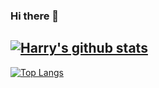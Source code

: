 ### Hi there 👋

[![Harry's github stats](https://github-readme-stats.vercel.app/api?username=hsw0905&theme=monokai&show_icons=true)](https://github.com/hsw0905)
---
[![Top Langs](https://github-readme-stats.vercel.app/api/top-langs/?username=hsw0905&layout=compact&hide=html,css)](https://github.com/hsw0905)
